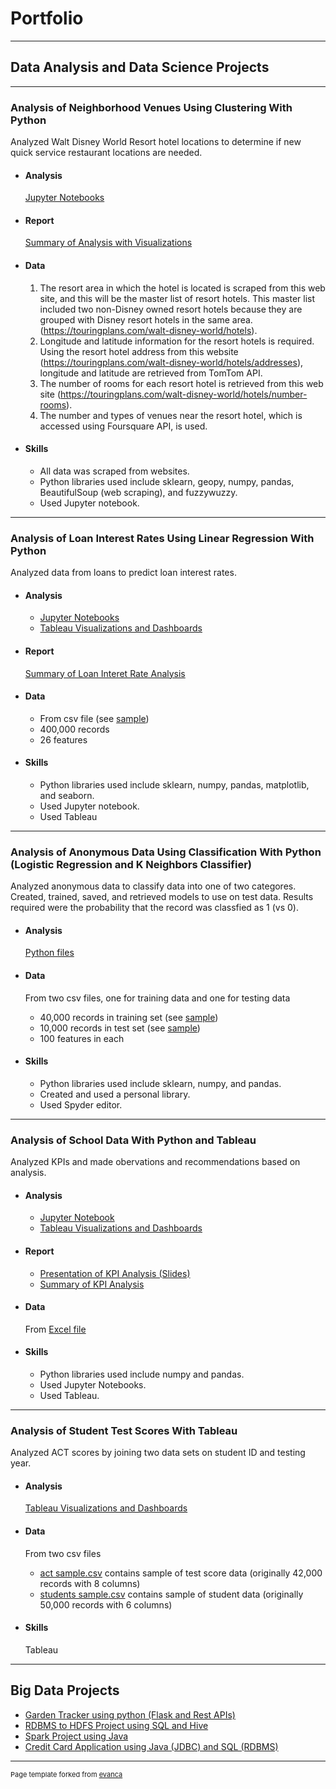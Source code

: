 # Portfolio

---

## Data Analysis and Data Science Projects

---

### Analysis of Neighborhood Venues Using Clustering With Python

Analyzed Walt Disney World Resort hotel locations to determine if new quick service restaurant locations are needed.

- #### Analysis
    [Jupyter Notebooks](https://github.com/Gia12345/Journey-Projects/tree/master/Data-Science-Data-Analysis-Projects/IBM%20Data%20Science%20Certificate%20Capstone%20Project/WDW%20Restaurant%20Locations/Analysis)

- #### Report
    [Summary of Analysis with Visualizations](https://github.com/Gia12345/Journey-Projects/blob/master/Data-Science-Data-Analysis-Projects/IBM%20Data%20Science%20Certificate%20Capstone%20Project/WDW%20Restaurant%20Locations/WDW%20Restaurant%20Locations%20Report%20Rev.pdf)

- #### Data
    1.  The resort area in which the hotel is located is scraped from this web site, and this will be the master list of resort hotels.  This master list included two non-Disney owned resort hotels because they are grouped with Disney resort hotels in the same area.  (https://touringplans.com/walt-disney-world/hotels).
    2.  Longitude and latitude information for the resort hotels is required.  Using the resort hotel address from this website (https://touringplans.com/walt-disney-world/hotels/addresses), longitude and latitude are retrieved from TomTom API.
    3.  The number of rooms for each resort hotel is retrieved from this web site (https://touringplans.com/walt-disney-world/hotels/number-rooms).
    4.  The number and types of venues near the resort hotel, which is accessed using Foursquare API, is used.


- #### Skills
    - All data was scraped from websites.
    - Python libraries used include sklearn, geopy, numpy, pandas, BeautifulSoup (web scraping), and fuzzywuzzy.
    - Used Jupyter notebook.

---

### Analysis of Loan Interest Rates Using Linear Regression With Python

Analyzed data from loans to predict loan interest rates.

- #### Analysis
    - [Jupyter Notebooks](https://github.com/Gia12345/Journey-Projects/tree/master/Data-Science-Data-Analysis-Projects/Loan%20Interest%20Rate%20Analysis/Analysis)
    - [Tableau Visualizations and Dashboards](https://public.tableau.com/profile/gia.g#!/vizhome/LoanInterestRateAnalysis/JobIR)

- #### Report
    [Summary of Loan Interet Rate Analysis](https://github.com/Gia12345/Journey-Projects/blob/master/Data-Science-Data-Analysis-Projects/Loan%20Interest%20Rate%20Analysis/Summary%20of%20Loan%20Interest%20Rate%20Analysis.pdf)

- #### Data 
    - From csv file (see [sample](https://github.com/Gia12345/Journey-Projects/blob/master/Data-Science-Data-Analysis-Projects/Loan%20Interest%20Rate%20Analysis/data/loan_interest_rates_slice.csv))
    - 400,000 records
    - 26 features

- #### Skills

    - Python libraries used include sklearn, numpy, pandas, matplotlib, and seaborn.
    - Used Jupyter notebook.
    - Used Tableau

---
### Analysis of Anonymous Data Using Classification With Python (Logistic Regression and K Neighbors Classifier) 

Analyzed anonymous data to classify data into one of two categores.  Created, trained, saved, and retrieved models to use on test data.  Results required were the probability that the record was classfied as 1 (vs 0).

- #### Analysis
    [Python files](https://github.com/Gia12345/Journey-Projects/tree/master/Data-Science-Data-Analysis-Projects/Anonymous%20Data%20Analysis)

- #### Data 
    From two csv files, one for training data and one for testing data
    - 40,000 records in training set (see [sample](https://github.com/Gia12345/Journey-Projects/blob/master/Data-Science-Data-Analysis-Projects/Anonymous%20Data%20Analysis/data/exercise_02_trainslice_2.csv))
    - 10,000 records in test set (see [sample](https://github.com/Gia12345/Journey-Projects/blob/master/Data-Science-Data-Analysis-Projects/Anonymous%20Data%20Analysis/data/exercise_02_testslice_2.csv))
    - 100 features in each

- #### Skills

    - Python libraries used include sklearn, numpy, and pandas.
    - Created and used a personal library.
    - Used Spyder editor.

---
### Analysis of School Data With Python and Tableau

Analyzed KPIs and made obervations and recommendations based on analysis.

- #### Analysis
    - [Jupyter Notebook](https://github.com/Gia12345/Journey-Projects/blob/master/Data-Science-Data-Analysis-Projects/Education%20Project/Clean%20Data%20Backup.ipynb)
    - [Tableau Visualizations and Dashboards](https://public.tableau.com/profile/gia.g#!/vizhome/UpliftSchools/Student1Db)


- #### Report
    - [Presentation of KPI Analysis (Slides)](https://github.com/Gia12345/Journey-Projects/blob/master/Data-Science-Data-Analysis-Projects/Education%20Project/Gia%20Gillis%20Uplift%20Education%20Business%20Analyst%20Slides.pdf)
    - [Summary of KPI Analysis](https://github.com/Gia12345/Journey-Projects/blob/master/Data-Science-Data-Analysis-Projects/Education%20Project/Gia%20Gillis%20Uplift%20Business%20Analyst%20Assessment%20Summary.pdf)

- #### Data 
    From [Excel file](https://github.com/Gia12345/Journey-Projects/blob/master/Data-Science-Data-Analysis-Projects/Education%20Project/ABCDEF%20Network%20Integrated%20Dashboard_Business%20Analyst.xlsx)

- #### Skills

    - Python libraries used include numpy and pandas.
    - Used Jupyter Notebooks.
    - Used Tableau.

---
### Analysis of Student Test Scores With Tableau

Analyzed ACT scores by joining two data sets on student ID and testing year.

- #### Analysis
    [Tableau Visualizations and Dashboards](https://public.tableau.com/profile/gia.g#!/vizhome/EducationProjectFinal/TestScoreDashboard1)
    
- #### Data
    From two csv files
    - [act sample.csv](https://github.com/Gia12345/Journey-Projects/blob/master/Data-Science-Data-Analysis-Projects/Student%20Test%20Scores/data/act%20sample.csv) contains sample of test score data (originally 42,000 records with 8 columns)
    - [students sample.csv](https://github.com/Gia12345/Journey-Projects/blob/master/Data-Science-Data-Analysis-Projects/Student%20Test%20Scores/data/students%20sample.csv) contains sample of student data (originally 50,000 records with 6 columns)

- #### Skills
    Tableau
    
---
## Big Data Projects

- [Garden Tracker using python (Flask and Rest APIs)](https://github.com/Gia12345/Journey-Projects/tree/master/Data-Science-Data-Analysis-Projects/gardentracker)
- [RDBMS to HDFS Project using SQL and Hive](https://github.com/Gia12345/Journey-Projects/tree/master/ETL-Big-Data-Projects/Table%20Load%20RDBMS%20to%20HDFS)
- [Spark Project using Java](https://github.com/Gia12345/Journey-Projects/tree/master/ETL-Big-Data-Projects/Spark%20Project)
- [Credit Card Application using Java (JDBC) and SQL (RDBMS)](https://github.com/Gia12345/Journey-Projects/tree/master/ETL-Big-Data-Projects/Credit%20Card%20App%20Source)





---
<p style="font-size:11px">Page template forked from <a href="https://github.com/evanca/quick-portfolio">evanca</a></p>
<!-- Remove above link if you don't want to attibute -->
